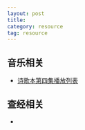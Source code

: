 ```yaml
---
layout: post 
title: 
category: resource
tag: resource
---
```



音乐相关
---------

 * [诗歌本第四集播放列表](https://www.youtube.com/playlist?list=PL31t7zFBoEnfAN62j-4Y9JB36BjwB-3Os)

查经相关
---------
 * 

